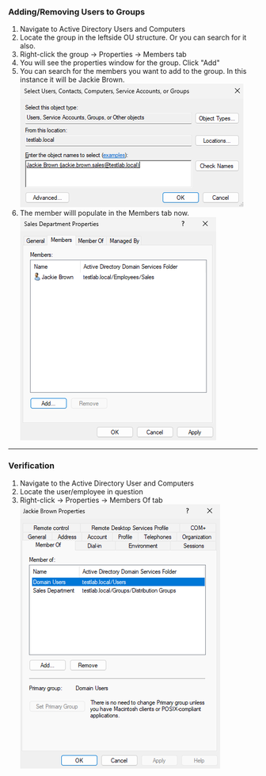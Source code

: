 ### Adding/Removing Users to Groups
1. Navigate to Active Directory Users and Computers
2. Locate the group in the leftside OU structure. Or you can search for it also.
3. Right-click the group → Properties → Members tab
4. You will see the properties window for the group. Click "Add"
5. You can search for the members you want to add to the group. In this instance it will be Jackie Brown.
![jackie brown](https://github.com/nickbruggen90/LabsVol8021Q/blob/main/Project%201.1%3A%20Active%20Directory%20and%20Windows%2010%20Integration/Images2/Screenshot%202025-07-19%20145440.png)  
6. The member willl populate in the Members tab now.  
![members tab](https://github.com/nickbruggen90/LabsVol8021Q/blob/main/Project%201.1%3A%20Active%20Directory%20and%20Windows%2010%20Integration/Images2/Screenshot%202025-07-19%20134332.png)

---
### Verification
1. Navigate to the Active Directory User and Computers
2. Locate the user/employee in question  
3. Right-click → Properties → Members Of tab  
![members of tab](https://github.com/nickbruggen90/LabsVol8021Q/blob/main/Project%201.1%3A%20Active%20Directory%20and%20Windows%2010%20Integration/Images2/Screenshot%202025-07-19%20134432.png)

